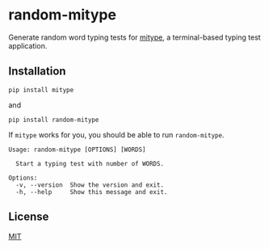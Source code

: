 # random-mitype

Generate random word typing tests for [mitype](https://github.com/Mithil467/mitype), a terminal-based typing test
application.

## Installation

```
pip install mitype
```

and

```
pip install random-mitype
```

If `mitype` works for you, you should be able to run `random-mitype`.

```
Usage: random-mitype [OPTIONS] [WORDS]

  Start a typing test with number of WORDS.

Options:
  -v, --version  Show the version and exit.
  -h, --help     Show this message and exit.
```

## License

[MIT](https://github.com/RealCyGuy/random-mitype/blob/main/LICENSE.md)

